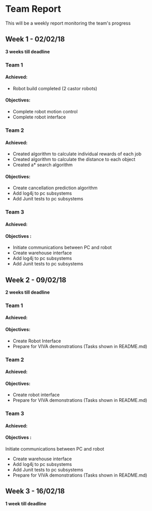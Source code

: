 # Team Report
This will be a weekly report monitoring the team's progress

## Week 1 - 02/02/18
**3 weeks till deadline**
### Team 1
#### Achieved:
* Robot build completed (2 castor robots)

#### Objectives:
* Complete robot motion control
* Complete robot interface

### Team 2
#### Achieved:
* Created algorithm to calculate individual rewards of each job
* Created algorithm to calculate the distance to each object
* Created a* search algorithm

#### Objectives:
* Create cancellation prediction algorithm
* Add log4j to pc subsystems
* Add Junit tests to pc subsystems

### Team 3
#### Achieved:

#### Objectives :
* Initiate communications between PC and robot
* Create warehouse interface
* Add log4j to pc subsystems
* Add Junit tests to pc subsystems

## Week 2 - 09/02/18
**2 weeks till deadline**
### Team 1
#### Achieved:

#### Objectives:
* Create Robot Interface
* Prepare for VIVA demonstrations (Tasks shown in README.md)

### Team 2
#### Achieved:

#### Objectives:
* Create robot interface
* Prepare for VIVA demonstrations (Tasks shown in README.md)

### Team 3
#### Achieved:

#### Objectives :

Initiate communications between PC and robot
* Create warehouse interface
* Add log4j to pc subsystems
* Add Junit tests to pc subsystems
* Prepare for VIVA demonstrations (Tasks shown in README.md)


## Week 3 - 16/02/18
**1 week till deadline**
